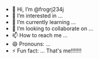 - 👋 Hi, I’m @frogrj234j
- 👀 I’m interested in ...
- 🌱 I’m currently learning ...
- 💞️ I’m looking to collaborate on ...
- 📫 How to reach me ...
- 😄 Pronouns: ...
- ⚡ Fun fact: ...
That's me!!!!!!!

<!---
frogrj234j/frogrj234j is a ✨ special ✨ repository because its `README.md` (this file) appears on your GitHub profile.
You can click the Preview link to take a look at your changes.
--->
